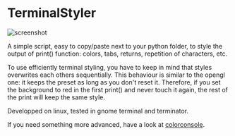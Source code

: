 # TerminalStyler

![screenshot](http://frankiezafe.org/images/6/63/TerminalStyler_screenshot.png)

A simple script, easy to copy/paste next to your python folder, to style the output of print() function: colors, tabs, returns, repetition of characters, etc.

To use efficiently terminal styling, you have to keep in mind that styles overwrites each others sequentially. This behaviour is similar to the opengl one: it keeps the preset as long as you don't reset it. Therefore, if you set the background to red in the first print() and never touch it again, the rest of the print will keep the same style.

Developped on linux, tested in gnome terminal and terminator.

If you need something more advanced, have a look at [colorconsole](https://github.com/lskbr/colorconsole).
